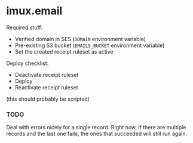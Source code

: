 # imux.email

Required stuff:

- Verified domain in SES (`DOMAIN` environment variable)
- Pre-existing S3 bucket (`EMAILS_BUCKET` environment variable)
- Set the created receipt ruleset as active

Deploy checklist:

- Deactivate receipt ruleset
- Deploy
- Reactivate receipt ruleset

(this should probably be scripted)

### TODO

Deal with errors nicely for a single record.
RIght now, if there are multiple records and the last one fails, the ones that succeeded will still run again.
